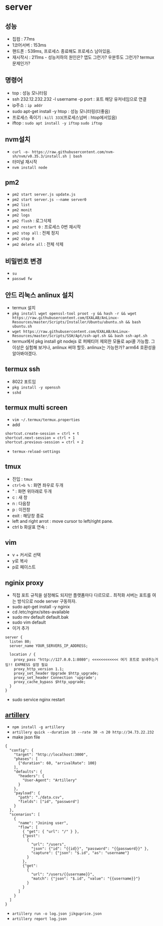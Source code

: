 # server

## 성능

- 집컴 : 77ms
- 1코어서버 : 153ms
- 핸드폰 : 539ms, 프로세스 종료해도 프로세스 남아있음.
- 재시작시 : 211ms - 성능저하의 원인은? 앱도 그런가? 우분투도 그런가? termux 문제인가?


## 명령어

- top : 성능 모니터링
- ssh 232.12.232.232 -l username -p port : 포트 해당 유저네임으로 연결
- ip주소 : `ip addr`
- sudo apt-get install -y htop : 성능 모니터링(더좋음)
- 프로세스 죽이기 : `kill 333`(프로세스넘버 : htop에서있음)
- iftop : `sudo apt install -y iftop` `sudo iftop`
## nvm설치

- `curl -o- https://raw.githubusercontent.com/nvm-sh/nvm/v0.35.3/install.sh | bash`
- 터미널 재시작
- `nvm install node`

## pm2

- `pm2 start server.js update.js`
- `pm2 start server.js --name server0`
- `pm2 list`
- `pm2 monit`
- `pm2 logs`
- `pm2 flush` : 로그삭제
- `pm2 restart 0` : 프로세스 0번 재시작
- `pm2 stop all` : 전체 정지
- `pm2 stop 0`
- `pm2 delete all` : 전체 삭제

## 비밀번호 변경

- `su`
- `passwd fw`

## 안드 리눅스 anlinux 설치

- termux 설치
- `pkg install wget openssl-tool proot -y && hash -r && wget https://raw.githubusercontent.com/EXALAB/AnLinux-Resources/master/Scripts/Installer/Ubuntu/ubuntu.sh && bash ubuntu.sh`
- `wget https://raw.githubusercontent.com/EXALAB/AnLinux-Resources/master/Scripts/SSH/Apt/ssh-apt.sh && bash ssh-apt.sh`
- termux에서 pkg install git nodejs 로 퍼페티어 제외한 모듈로 api콜 가능함. 그 이상은 실험해 보거나, anlinux 써야 할듯. anlinux는 가능한가? arm64 호환성을 알아봐야겠다.

## termux ssh

- 8022 포트임
- `pkg install -y openssh`
- `sshd`

## termux multi screen

- `vim ~/.termux/termux.properties`
- add
```
shortcut.create-session = ctrl + t
shortcut.next-session = ctrl + 1
shortcut.previous-session = ctrl + 2
```
- `termux-reload-settings`

## tmux

- 진입 : `tmux`
- `ctrl+b %` : 화면 좌우로 두개
- " : 화면 위아래로 두개
- c : 새 창
- n : 다음창
- p : 이전창
- exit : 해당창 종료
- left and right arrot : move cursor to left/right pane.
- ctrl b 화살표 연속 : 

## vim

- v + 커서로 선택
- y로 복사
- p로 페이스트

## nginix proxy

- 직접 포트 규칙을 설정해도 되지만 플랫폼마다 다르므로.. 최적화 서버는 포트를 여는 방식으로 node server 구동하자.
- sudo apt-get install -y nginix
- cd /etc/nginx/sites-available
- sudo mv default default.bak
- sudo vim default
- 이거 추가
```
server {
  listen 80;
  server_name YOUR_SERVERS_IP_ADDRESS;

  location / {
    proxy_pass "http://127.0.0.1:8080"; <<<<<<<<<<<< 여기 포트로 보내주는거임!! EXPRESS 설정 필요
    proxy_http_version 1.1;
    proxy_set_header Upgrade $http_upgrade;
    proxy_set_header Connection 'upgrade';
    proxy_cache_bypass $http_upgrade;
  }
}
```
- sudo service nginx restart

## [artillery](https://artillery.io/docs/cli-reference/)

- `npm install -g artillery`
- `artillery quick --duration 10 --rate 30 -n 20 http://34.73.22.232`
- make json file
```
{
  "config": {
    "target": "http://localhost:3000",
    "phases": [
      {"duration": 60, "arrivalRate": 100}
    ],
    "defaults": {
      "headers": {
        "User-Agent": "Artillery"
      }
    },
    "payload": {
      "path": "./data.csv",
      "fields": ["id", "password"]
    }
  },
  "scenarios": [
    {
      "name": "Joining user",
      "flow": [
        { "get": { "url": "/" } },
        {"post":
          {
            "url": "/users",
            "json": {"id": "{{id}}", "password": "{{password}}" },
            "capture": {"json": "$.id", "as": "username"}
          }
        },
        {"get":
          {
            "url": "/users/{{username}}",
            "match": {"json": "$.id", "value": "{{username}}"}
          }
        }
      ]
    }
  ]
}
```
- `artillery run -o log.json jikguprice.json`
- `artillery report log.json`
